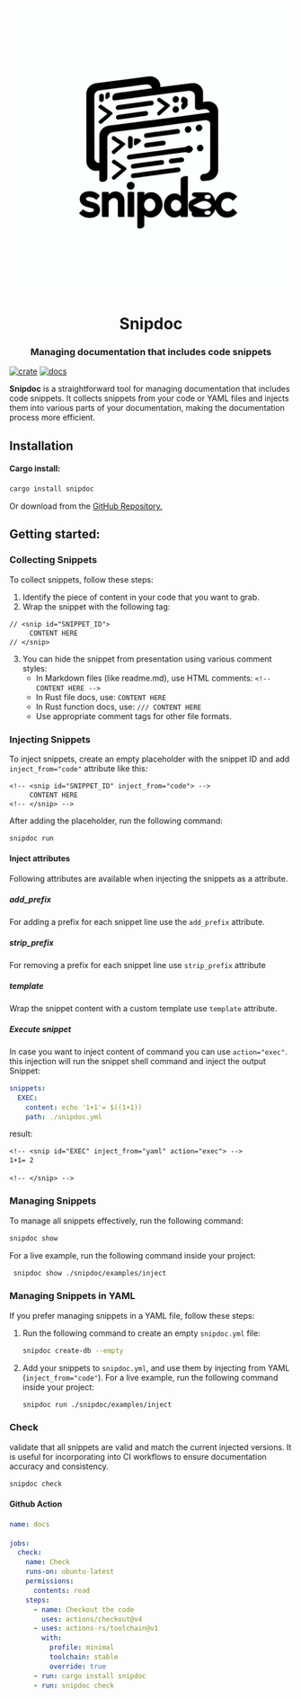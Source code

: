 <div align="center">
  <img src="./media/logo.png"/>
  <h1>Snipdoc</h1>
  <h3>Managing documentation that includes code snippets</h3>

</div>

  [![crate](https://img.shields.io/crates/v/snipdoc.svg)](https://crates.io/crates/snipdoc)
  [![docs](https://docs.rs/snipdoc/badge.svg)](https://docs.rs/snipdoc)

**Snipdoc** is a straightforward tool for managing documentation that includes code snippets.
It collects snippets from your code or YAML files and injects them into various parts of your documentation, making the documentation process more efficient.

## Installation
#### Cargo install:
```sh
cargo install snipdoc
```
Or download from the [GitHub Repository.](https://github.com/kaplanelad/snipdoc/releases/latest)
## Getting started:

### Collecting Snippets
To collect snippets, follow these steps:
1. Identify the piece of content in your code that you want to grab.
2. Wrap the snippet with the following tag:
```text
// <snip id="SNIPPET_ID">
     CONTENT HERE
// </snip>
```
3. You can hide the snippet from presentation using various comment styles:
    - In Markdown files (like readme.md), use HTML comments: `<!-- CONTENT HERE -->`
    - In Rust file docs, use: `CONTENT HERE`
    - In Rust function docs, use: `/// CONTENT HERE`
    - Use appropriate comment tags for other file formats.

### Injecting Snippets
To inject snippets, create an empty placeholder with the snippet ID and add `inject_from="code"` attribute like this:

```text
<!-- <snip id="SNIPPET_ID" inject_from="code"> -->
     CONTENT HERE
<!-- </snip> -->
```

After adding the placeholder, run the following command:

```sh
snipdoc run
```

#### Inject attributes
Following attributes are available when injecting the snippets as a attribute.

##### add_prefix
For adding a prefix for each snippet line use the `add_prefix` attribute. 

##### strip_prefix
For removing a prefix for each snippet line use `strip_prefix` attribute

##### template
Wrap the snippet content with a custom template use `template` attribute.


##### Execute snippet 
In case you want to inject content of command you can use `action="exec"`. this injection will run the snippet shell command and inject the output
Snippet:
```yaml
snippets:
  EXEC:
    content: echo '1+1'= $((1+1))
    path: ./snipdoc.yml
```

result:
```
<!-- <snip id="EXEC" inject_from="yaml" action="exec"> -->
1+1= 2

<!-- </snip> -->
```


### Managing Snippets

To manage all snippets effectively, run the following command:

```sh
snipdoc show
```

For a live example, run the following command inside your project:
```sh
 snipdoc show ./snipdoc/examples/inject
```

### Managing Snippets in YAML

If you prefer managing snippets in a YAML file, follow these steps:

1. Run the following command to create an empty `snipdoc.yml` file:
   ```sh
   snipdoc create-db --empty
   ```
2. Add your snippets to `snipdoc.yml`, and use them by injecting from YAML (`inject_from="code"`). 
For a live example, run the following command inside your project:
   ```sh
   snipdoc run ./snipdoc/examples/inject
   ```

### Check

validate that all snippets are valid and match the current injected versions. 
It is useful for incorporating into CI workflows to ensure documentation accuracy and consistency.

```sh
snipdoc check
```

#### Github Action
```yaml
name: docs

jobs:
  check:
    name: Check
    runs-on: ubuntu-latest
    permissions:
      contents: read
    steps:
      - name: Checkout the code
        uses: actions/checkout@v4
      - uses: actions-rs/toolchain@v1
        with:
          profile: minimal
          toolchain: stable
          override: true
      - run: cargo install snipdoc        
      - run: snipdoc check        
```
